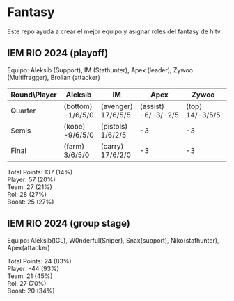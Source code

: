 # Fantasy

Este repo ayuda a crear el mejor equipo y asignar roles del fantasy de hltv.

## IEM RIO 2024 (playoff)

Equipo: Aleksib (Support), IM (Stathunter), Apex (leader), Zywoo (Multifragger), Brollan (attacker)

| Round\Player | Aleksib | IM | Apex | Zywoo | Brollan | Points |
|--------------|---------|-----------|------|------|------|--------|
| Quarter      | (bottom) -1/6/5/0 | (avenger) 17/6/5/5 | (assist) -6/-3/-2/5 | (top) 14/-3/5/5 | (bait) -3/6/-2/5 | 64 |
| Semis      | (kobe) -9/6/5/0 | (pistols) 1/6/2/5 | -3 | -3 | (cannon) 30/6/5/0 | 51 |
| Final      | (farm) 3/6/5/0 | (carry) 17/6/2/0 | -3 | -3 | (kast) -6/-3/-2/0 | 22 |

Total Points: 137 (14%)  
Player: 57 (20%)  
Team: 27 (21%)  
Rol: 28 (27%)  
Boost: 25 (27%)  

## IEM RIO 2024 (group stage)

Equipo: Aleksib(IGL), W0nderful(Sniper), Snax(support), Niko(stathunter), Apex(attacker)

Total Points: 24 (83%)  
Player: -44 (93%)  
Team: 21 (45%)  
Rol: 27 (70%)  
Boost: 20 (34%)  